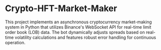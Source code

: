 # Crypto-HFT-Market-Maker
This project implements an asynchronous cryptocurrency market-making system in Python that utilizes Binance's WebSocket API for real-time limit order book (LOB) data. The bot dynamically adjusts spreads based on real-time volatility calculations and features robust error handling for continuous operation.
